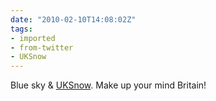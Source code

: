 ```yaml
---
date: "2010-02-10T14:08:02Z"
tags:
- imported
- from-twitter
- UKSnow
---
```

Blue sky & [UKSnow](/tags/uksnow). Make up your mind Britain\!
